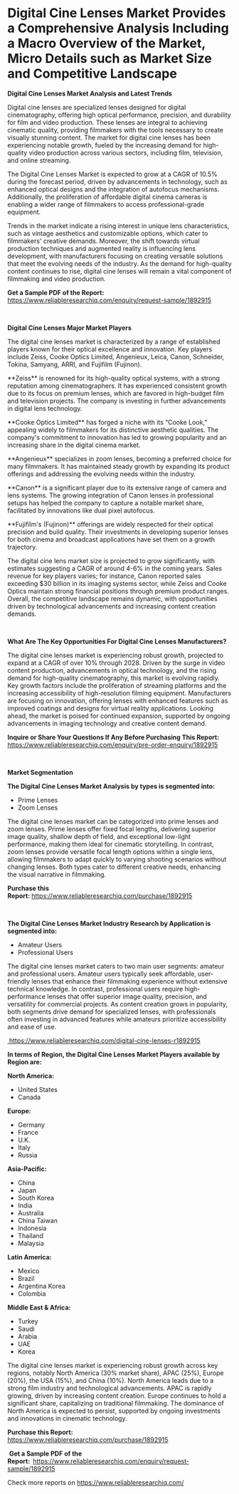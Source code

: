 <p><h1>Digital Cine Lenses Market Provides a Comprehensive Analysis Including a Macro Overview of the Market, Micro Details such as Market Size and Competitive Landscape</h1></p><p><strong>Digital Cine Lenses Market Analysis and Latest Trends</strong></p>
<p><p>Digital cine lenses are specialized lenses designed for digital cinematography, offering high optical performance, precision, and durability for film and video production. These lenses are integral to achieving cinematic quality, providing filmmakers with the tools necessary to create visually stunning content. The market for digital cine lenses has been experiencing notable growth, fueled by the increasing demand for high-quality video production across various sectors, including film, television, and online streaming.</p><p>The Digital Cine Lenses Market is expected to grow at a CAGR of 10.5% during the forecast period, driven by advancements in technology, such as enhanced optical designs and the integration of autofocus mechanisms. Additionally, the proliferation of affordable digital cinema cameras is enabling a wider range of filmmakers to access professional-grade equipment. </p><p>Trends in the market indicate a rising interest in unique lens characteristics, such as vintage aesthetics and customizable options, which cater to filmmakers' creative demands. Moreover, the shift towards virtual production techniques and augmented reality is influencing lens development, with manufacturers focusing on creating versatile solutions that meet the evolving needs of the industry. As the demand for high-quality content continues to rise, digital cine lenses will remain a vital component of filmmaking and video production.</p></p>
<p><strong>Get a Sample PDF of the Report:&nbsp;</strong> <a href="https://www.reliableresearchiq.com/enquiry/request-sample/1892915?utm_campaign=99&utm_medium=2&utm_source=Github&utm_content=ia&utm_term=14012025&utm_id=digital-cine-lenses">https://www.reliableresearchiq.com/enquiry/request-sample/1892915</a></p>
<p>&nbsp;</p>
<p><strong>Digital Cine Lenses Major Market Players</strong></p>
<p><p>The digital cine lenses market is characterized by a range of established players known for their optical excellence and innovation. Key players include Zeiss, Cooke Optics Limited, Angenieux, Leica, Canon, Schneider, Tokina, Samyang, ARRI, and Fujifilm (Fujinon).</p><p>**Zeiss** is renowned for its high-quality optical systems, with a strong reputation among cinematographers. It has experienced consistent growth due to its focus on premium lenses, which are favored in high-budget film and television projects. The company is investing in further advancements in digital lens technology.</p><p>**Cooke Optics Limited** has forged a niche with its “Cooke Look,” appealing widely to filmmakers for its distinctive aesthetic qualities. The company's commitment to innovation has led to growing popularity and an increasing share in the digital cinema market.</p><p>**Angenieux** specializes in zoom lenses, becoming a preferred choice for many filmmakers. It has maintained steady growth by expanding its product offerings and addressing the evolving needs within the industry.</p><p>**Canon** is a significant player due to its extensive range of camera and lens systems. The growing integration of Canon lenses in professional setups has helped the company to capture a notable market share, facilitated by innovations like dual pixel autofocus.</p><p>**Fujifilm's (Fujinon)** offerings are widely respected for their optical precision and build quality. Their investments in developing superior lenses for both cinema and broadcast applications have set them on a growth trajectory.</p><p>The digital cine lens market size is projected to grow significantly, with estimates suggesting a CAGR of around 4-6% in the coming years. Sales revenue for key players varies; for instance, Canon reported sales exceeding $30 billion in its imaging systems sector, while Zeiss and Cooke Optics maintain strong financial positions through premium product ranges. Overall, the competitive landscape remains dynamic, with opportunities driven by technological advancements and increasing content creation demands.</p></p>
<p>&nbsp;</p>
<p><strong>What Are The Key Opportunities For Digital Cine Lenses Manufacturers?</strong></p>
<p><p>The digital cine lenses market is experiencing robust growth, projected to expand at a CAGR of over 10% through 2028. Driven by the surge in video content production, advancements in optical technology, and the rising demand for high-quality cinematography, this market is evolving rapidly. Key growth factors include the proliferation of streaming platforms and the increasing accessibility of high-resolution filming equipment. Manufacturers are focusing on innovation, offering lenses with enhanced features such as improved coatings and designs for virtual reality applications. Looking ahead, the market is poised for continued expansion, supported by ongoing advancements in imaging technology and creative content demand.</p></p>
<p><strong>Inquire or Share Your Questions If Any Before Purchasing This Report:</strong> <a href="https://www.reliableresearchiq.com/enquiry/pre-order-enquiry/1892915?utm_campaign=99&utm_medium=2&utm_source=Github&utm_content=ia&utm_term=14012025&utm_id=digital-cine-lenses">https://www.reliableresearchiq.com/enquiry/pre-order-enquiry/1892915</a></p>
<p>&nbsp;</p>
<p><strong>Market Segmentation</strong></p>
<p><strong>The Digital Cine Lenses Market Analysis by types is segmented into:</strong></p>
<p><ul><li>Prime Lenses</li><li>Zoom Lenses</li></ul></p>
<p><p>The digital cine lenses market can be categorized into prime lenses and zoom lenses. Prime lenses offer fixed focal lengths, delivering superior image quality, shallow depth of field, and exceptional low-light performance, making them ideal for cinematic storytelling. In contrast, zoom lenses provide versatile focal length options within a single lens, allowing filmmakers to adapt quickly to varying shooting scenarios without changing lenses. Both types cater to different creative needs, enhancing the visual narrative in filmmaking.</p></p>
<p><strong>Purchase this Report:&nbsp;</strong><a href="https://www.reliableresearchiq.com/purchase/1892915?utm_campaign=99&utm_medium=2&utm_source=Github&utm_content=ia&utm_term=14012025&utm_id=digital-cine-lenses">https://www.reliableresearchiq.com/purchase/1892915</a></p>
<p>&nbsp;</p>
<p><strong>The Digital Cine Lenses Market Industry Research by Application is segmented into:</strong></p>
<p><ul><li>Amateur Users</li><li>Professional Users</li></ul></p>
<p><p>The digital cine lenses market caters to two main user segments: amateur and professional users. Amateur users typically seek affordable, user-friendly lenses that enhance their filmmaking experience without extensive technical knowledge. In contrast, professional users require high-performance lenses that offer superior image quality, precision, and versatility for commercial projects. As content creation grows in popularity, both segments drive demand for specialized lenses, with professionals often investing in advanced features while amateurs prioritize accessibility and ease of use.</p></p>
<p><a href="https://www.reliableresearchiq.com/digital-cine-lenses-r1892915?utm_campaign=99&utm_medium=2&utm_source=Github&utm_content=ia&utm_term=14012025&utm_id=digital-cine-lenses">&nbsp;https://www.reliableresearchiq.com/digital-cine-lenses-r1892915</a></p>
<p><strong>In terms of Region, the Digital Cine Lenses Market Players available by Region are:</strong></p>
<p>
    <p> <strong> North America: </strong>
        <ul>
            <li>United States</li>
            <li>Canada</li>
        </ul>
        </p> 
    <p> <strong> Europe: </strong>
        <ul>
            <li>Germany</li>
            <li>France</li>
            <li>U.K.</li>
            <li>Italy</li>
            <li>Russia</li>
        </ul>
        </p> 
    <p> <strong> Asia-Pacific: </strong>
        <ul>
            <li>China</li>
            <li>Japan</li>
            <li>South Korea</li>
            <li>India</li>
            <li>Australia</li>
            <li>China Taiwan</li>
            <li>Indonesia</li>
            <li>Thailand</li>
            <li>Malaysia</li>
        </ul>
        </p> 
    <p> <strong> Latin America: </strong>
        <ul>
            <li>Mexico</li>
            <li>Brazil</li>
            <li>Argentina Korea</li>
            <li>Colombia</li>
        </ul>
        </p> 
    <p> <strong> Middle East & Africa: </strong>
        <ul>
            <li>Turkey</li>
            <li>Saudi</li>
            <li>Arabia</li>
            <li>UAE</li>
            <li>Korea</li>
        </ul>
    </p>
    </p>
<p><p>The digital cine lenses market is experiencing robust growth across key regions, notably North America (30% market share), APAC (25%), Europe (20%), the USA (15%), and China (10%). North America leads due to a strong film industry and technological advancements. APAC is rapidly growing, driven by increasing content creation. Europe continues to hold a significant share, capitalizing on traditional filmmaking. The dominance of North America is expected to persist, supported by ongoing investments and innovations in cinematic technology.</p></p>
<p><strong>Purchase this Report: </strong><a href="https://www.reliableresearchiq.com/purchase/1892915?utm_campaign=99&utm_medium=2&utm_source=Github&utm_content=ia&utm_term=14012025&utm_id=digital-cine-lenses">https://www.reliableresearchiq.com/purchase/1892915</a></p>
<p>&nbsp;<strong>Get a Sample PDF of the Report:&nbsp;&nbsp;</strong><a href="https://www.reliableresearchiq.com/enquiry/request-sample/1892915?utm_campaign=99&utm_medium=2&utm_source=Github&utm_content=ia&utm_term=14012025&utm_id=digital-cine-lenses">https://www.reliableresearchiq.com/enquiry/request-sample/1892915</a></p>
<p><strong></strong></p>
<p>Check more reports on <a href="https://www.reliableresearchiq.com/?utm_campaign=99&utm_medium=2&utm_source=Github&utm_content=ia&utm_term=14012025&utm_id=digital-cine-lenses">https://www.reliableresearchiq.com/</a></p>